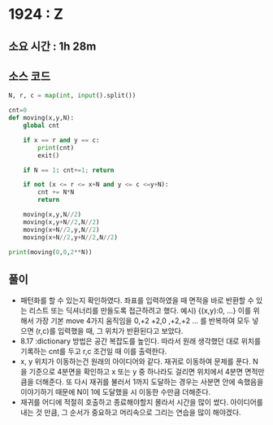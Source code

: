 # 1924 : Z
## 소요 시간 : 1h 28m 

## 소스 코드 


```python
N, r, c = map(int, input().split())

cnt=0
def moving(x,y,N):
    global cnt

    if x == r and y == c:
        print(cnt)
        exit()

    if N == 1: cnt+=1; return 

    if not (x <= r <= x+N and y <= c <=y+N):
        cnt += N*N
        return

    moving(x,y,N//2)
    moving(x,y+N//2,N//2)
    moving(x+N//2,y,N//2)
    moving(x+N//2,y+N//2,N//2)

print(moving(0,0,2**N))
```

## 풀이

- 패턴화를 할 수 있는지 확인하였다. 좌표를 입력하였을 때 면적을 바로 반환할 수 있는 리스트 또는 딕셔너리를 만들도록 접근하려고 했다. 예시) {(x,y):0, ...} 이를 위해서 가장 기본 move 4가지 움직임을 0,+2 +2,0 ,+2,+2 ... 를 반복하여 모두 넣으면 (r,c)를 입력했을 때, 그 위치가 반환된다고 보았다. 
- 8.17 :dictionary 방법은 공간 복잡도를 높인다. 따라서 원래 생각했던 대로 위치를 기록하는 cnt를 두고 r,c 조건일 때 이를 출력한다.
- x, y 위치가 이동하는건 원래의 아이디어와 같다. 재귀로 이동하여 문제를 푼다. N을 기준으로 4분면을 확인하고 x 또는 y 중 하나라도 걸리면 위치에서 4분면 면적만큼을 더해준다. 또 다시 재귀를 불러서 1까지 도달하는 경우는 사분면 안에 속했음을 이야기하기 때문에 N이 1에 도달했을 시 이동한 수만큼 더해준다. 
- 재귀를 어디에 적절히 호출하고 종료해야할지 몰라서 시간을 많이 썼다. 아이디어를 내는 것 만큼, 그 순서가 중요하고 머리속으로 그리는 연습을 많이 해야겠다.
